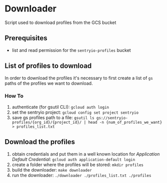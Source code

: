 # Downloader

Script used to download profiles from the GCS bucket

## Prerequisites

* list and read permission for the `sentryio-profiles` bucket

## List of profiles to download

In order to download the profiles it's necessary to first create a list of `gs` paths of the profiles we want to download.

### How To

1. authenticate (for gsutil CLI): `gcloud auth login`
2. set the sentryio project: `gcloud config set project sentryio`
3. save gs profiles path to a file: `gsutil ls gs://sentryio-profiles/{org_id}/{project_id}/ | head -n {num_of_profiles_we_want} > profiles_list.txt`

## Download the profiles

1. obtain credentials and put them in a well known location for *Application Default Credential*: `gcloud auth application-default login`
2. create a folder where the profiles will be stored: `mkdir profiles`
3. build the downloader: `make downloader`
4. run the downloader: `./downloader ./profiles_list.txt ./profiles`